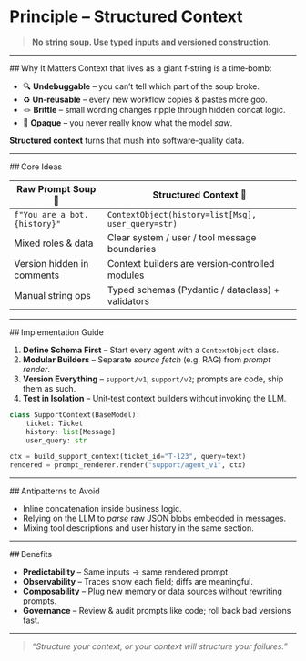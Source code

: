 # Principle – Structured Context

> **No string soup. Use typed inputs and versioned construction.**

---

## Why It Matters
Context that lives as a giant f‑string is a time‑bomb:

* 🔍 **Undebuggable** – you can’t tell which part of the soup broke.
* ♻️ **Un‑reusable** – every new workflow copies & pastes more goo.
* 🪢 **Brittle** – small wording changes ripple through hidden concat logic.
* 🧠 **Opaque** – you never really know what the model *saw*.

**Structured context** turns that mush into software‑quality data.

---

## Core Ideas

| Raw Prompt Soup 🥣            | Structured Context 🧩                              |
| ----------------------------- | -------------------------------------------------- |
| `f"You are a bot. {history}"` | `ContextObject(history=list[Msg], user_query=str)` |
| Mixed roles & data            | Clear system / user / tool message boundaries      |
| Version hidden in comments    | Context builders are version‑controlled modules    |
| Manual string ops             | Typed schemas (Pydantic / dataclass) + validators  |

---

## Implementation Guide

1. **Define Schema First**  – Start every agent with a `ContextObject` class.
2. **Modular Builders**      – Separate *source fetch* (e.g. RAG) from *prompt render*.
3. **Version Everything**    – `support/v1`, `support/v2`; prompts are code, ship them as such.
4. **Test in Isolation**     – Unit‑test context builders without invoking the LLM.

```python
class SupportContext(BaseModel):
    ticket: Ticket
    history: list[Message]
    user_query: str

ctx = build_support_context(ticket_id="T‑123", query=text)
rendered = prompt_renderer.render("support/agent_v1", ctx)
```

---

## Antipatterns to Avoid

* Inline concatenation inside business logic.
* Relying on the LLM to *parse* raw JSON blobs embedded in messages.
* Mixing tool descriptions and user history in the same section.

---

## Benefits

* **Predictability** – Same inputs → same rendered prompt.
* **Observability** – Traces show each field; diffs are meaningful.
* **Composability** – Plug new memory or data sources without rewriting prompts.
* **Governance** – Review & audit prompts like code; roll back bad versions fast.

---

> *“Structure your context, or your context will structure your failures.”*
